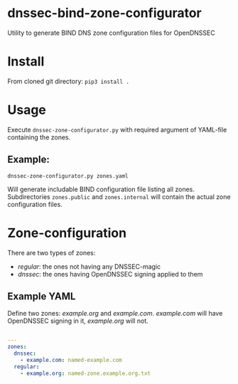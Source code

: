 # dnssec-bind-zone-configurator
Utility to generate BIND DNS zone configuration files for OpenDNSSEC

# Install
From cloned git directory:
`pip3 install .`

# Usage
Execute `dnssec-zone-configurator.py` with required argument of YAML-file containing the zones.

## Example:
`dnssec-zone-configurator.py zones.yaml`

Will generate includable BIND configuration file listing all zones.
Subdirectories `zones.public` and `zones.internal` will contain the actual zone configuration files.

# Zone-configuration
There are two types of zones:
* _regular_: the ones not having any DNSSEC-magic
* _dnssec_: the ones having OpenDNSSEC signing applied to them


## Example YAML
Define two zones: _example.org_ and _example.com_.
_example.com_ will have OpenDNSSEC signing in it, _example.org_ will not.
```yaml

---
zones:
  dnssec:
    - example.com: named-example.com
  regular:
    - example.org: named-zone.example.org.txt
```

